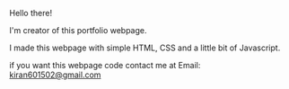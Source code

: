 Hello there!

I'm creator of this portfolio webpage.

I made this webpage with simple HTML, CSS and a little bit of Javascript.

if you want this webpage code contact me at 
Email: kiran601502@gmail.com
